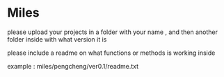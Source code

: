 # Miles 
please upload your projects in a folder with your name , and then another folder inside with what version it is


please include a readme on what functions or methods is working inside

example : miles/pengcheng/ver0.1/readme.txt
